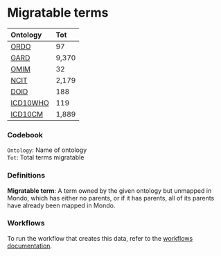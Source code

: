 # Migratable terms
| Ontology                          | Tot   |
|:----------------------------------|:------|
| [ORDO](./migrate_ordo.md)         | 97    |
| [GARD](./migrate_gard.md)         | 9,370 |
| [OMIM](./migrate_omim.md)         | 32    |
| [NCIT](./migrate_ncit.md)         | 2,179 |
| [DOID](./migrate_doid.md)         | 188   |
| [ICD10WHO](./migrate_icd10who.md) | 119   |
| [ICD10CM](./migrate_icd10cm.md)   | 1,889 |

### Codebook
`Ontology`: Name of ontology    
`Tot`: Total terms migratable

### Definitions
**Migratable term**: A term owned by the given ontology but unmapped in Mondo, which has either no parents, or if it has 
parents, all of its parents have already been mapped in Mondo.

### Workflows
To run the workflow that creates this data, refer to the [workflows documentation](../developer/workflows.md).